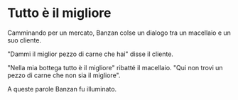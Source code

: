# Tutto è il migliore

Camminando per un mercato, Banzan colse un dialogo tra un macellaio e un suo cliente.

"Dammi il miglior pezzo di carne che hai" disse il cliente.

"Nella mia bottega tutto è il migliore" ribatté il macellaio. "Qui non trovi un pezzo di carne che non sia il migliore".

A queste parole Banzan fu illuminato.
